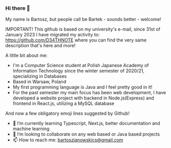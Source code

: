 ### Hi there 👋

<!--
**s23375/s23375** is a ✨ _special_ ✨ repository because its `README.md` (this file) appears on your GitHub profile.

Here are some ideas to get you started:

- 🔭 I’m currently working on ...
- 🌱 I’m currently learning ...
- 👯 I’m looking to collaborate on ...
- 🤔 I’m looking for help with ...
- 💬 Ask me about ...
- 📫 How to reach me: ...
- 😄 Pronouns: ...
- ⚡ Fun fact: ...
-->

My name is Bartosz, but people call be Bartek - sounds better - welcome!

IMPORTANT!
This github is based on my university's e-mail, since 31st of January 2023 I have migrated my activity to:
https://github.com/D34THNOTE
where you can find the very same description that's here and more!

A little bit about me:
- I'm a Computer Science student at Polish Japanese Academy of Information Technology since the winter semester of 2020/21, specializing in Databases
- Based in Warsaw, Poland
- My first programming language is Java and I feel pretty good in it!
- For the past semester my main focus has been web development, I have developed a website project with backend in Node.js(Express) and frontend in React.js, utilizing a MySQL database

And now a few obligatory emoji lines suggested by Github!
- 🌱 I’m currently learning Typescript, Next.js, better documentation and machine learning
- 👯 I’m looking to collaborate on any web based or Java based projects
- 📫 How to reach me: bartoszjanowskics@gmail.com

